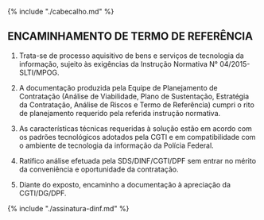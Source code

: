 {% include "./cabecalho.md" %}

## ENCAMINHAMENTO DE TERMO DE REFERÊNCIA

1.  Trata-se de processo aquisitivo de bens e serviços de tecnologia da informação, sujeito às exigências da Instrução Normativa N° 04/2015-SLTI/MPOG.

2.  A documentação produzida pela Equipe de Planejamento de Contratação (Análise de Viabilidade, Plano de Sustentação, Estratégia da Contratação, Análise de Riscos e Termo de Referência) cumpri o rito de planejamento requerido pela referida instrução normativa.

3.  As características técnicas requeridas à solução estão em acordo com os padrões tecnológicos adotados pela CGTI e em compatibilidade com o ambiente de tecnologia da informação da Polícia Federal.

4.  Ratifico análise efetuada pela SDS/DINF/CGTI/DPF sem entrar no mérito da conveniência e oportunidade da contratação.

5.  Diante do exposto, encaminho a documentação à apreciação da CGTI/DG/DPF.
  
{% include "./assinatura-dinf.md" %}

